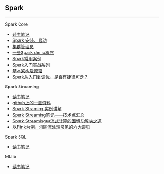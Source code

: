 ## Spark 

---

Spark Core

* [读书笔记](Spark-core笔记.md)
* [Spark 安装、启动](Spark-stream.md)
* [集群管理员](Spark-cluster-admin.md)
* [一些Spark demo程序](https://github.com/aalansehaiyang/spark-example)
* [Spark常用案例](http://blog.csdn.net/T1DMzks/article/category/7062215)
* [Spark入门实战系列](http://www.cnblogs.com/shishanyuan/p/4699644.html)
* [基本架构及原理](http://www.cnblogs.com/tgzhu/p/5818374.html)
* [Spark从入门到调优，是否有捷径可走？](https://mp.weixin.qq.com/s/6dCZrPi9sI-BRX0L3F5z3g)

Spark Streaming

* [读书笔记](Spark-stream笔记.md)
* [github上的一些资料](https://github.com/allwefantasy/my-life)
* [Spark Straming 实例讲解](https://mp.weixin.qq.com/s?__biz=MzA5NzkxMzg1Nw==&mid=2653159189&idx=1&sn=ae87942269773e8ef9bc39c344d6c5fa&scene=27#wechat_redirect)
* [Spark Streaming笔记——技术点汇总](https://mp.weixin.qq.com/s/_pZ5U-UlZvhPeXuOepO9_w)
* [Spark Streaming中流式计算的困境与解决之道](http://mp.weixin.qq.com/s/URJg23Pz0rkFFAjWCdYB1w)
* [以Flink为例，消除流处理常见的六大谬见](https://mp.weixin.qq.com/s/Mdcupaqfni_qPeZWUHxNVA)

Spark SQL

* [读书笔记](Spark-SQL笔记.md)

MLlib

* [读书笔记](Spark-MLlib笔记.md)

